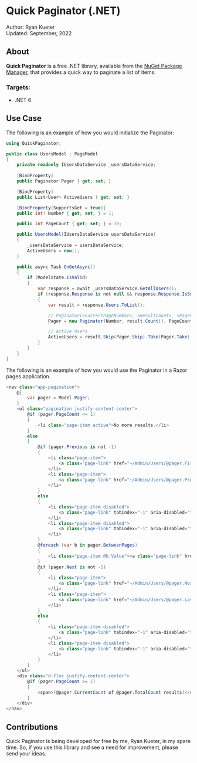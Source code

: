 # Quick Paginator (.NET)

Author: Ryan Kueter  
Updated: September, 2022

## About

**Quick Paginator** is a free .NET library, available from the [NuGet Package Manager](https://www.nuget.org/packages/QuickPaginator), that provides a quick way to paginate a list of items.  

### Targets:
- .NET 6

## Use Case

The following is an example of how you would initialize the Paginator:
```csharp
using QuickPaginator;

public class UsersModel : PageModel
{
    private readonly IUsersDataService _usersDataService;
	
    [BindProperty]
    public Paginator Pager { get; set; }

    [BindProperty]
    public List<User> ActiveUsers { get; set; }

    [BindProperty(SupportsGet = true)]
    public int? Number { get; set; } = 1;

    public int PageCount { get; set; } = 10;

    public UsersModel(IUsersDataService usersDataService)
    {
        _usersDataService = usersDataService;
        ActiveUsers = new();
    }

	public async Task OnGetAsync()
    {
        if (ModelState.IsValid)
        {
            var response = await _usersDataService.GetAllUsers();
            if (response.Response is not null && response.Response.IsSuccess())
            {
                var result = response.Users.ToList();

                // Paginator(<CurrentPageNumber>, <ResultCount>, <PageCount>)
                Pager = new Paginator(Number, result.Count(), PageCount);

                // Active Users
                ActiveUsers = result.Skip(Pager.Skip).Take(Pager.Take).ToList();
            }
        }
    }
}
```

The following is an example of how you would use the Paginator in a Razor pages application.
```csharp
<nav class="app-pagination">
	@{
		var pager = Model.Pager;
	}
	<ul class="pagination justify-content-center">
		@if (pager.PageCount <= 1)
		{
			<li class="page-item active">No more results.</li>
		}
		else
		{
			@if (pager.Previous is not -1)
			{
				<li class="page-item">
					<a class="page-link" href="~/Admin/Users/@pager.First">First</a>
				</li>
				<li class="page-item">
					<a class="page-link" href="~/Admin/Users/@pager.Previous">Previous</a>
				</li>
			}
			else
			{
				<li class="page-item disabled">
					<a class="page-link" tabindex="-1" aria-disabled="true">First</a>
				</li>
				<li class="page-item disabled">
					<a class="page-link" tabindex="-1" aria-disabled="true">Previous</a>
				</li>
			}
			@foreach (var b in pager.BetweenPages)
			{
				<li class="page-item @b.Value"><a class="page-link" href="~/Admin/Users/@b.Key">@b.Key</a></li>
			}
			@if (pager.Next is not -1)
			{
				<li class="page-item">
					<a class="page-link" href="~/Admin/Users/@pager.Next">Next</a>
				</li>
				<li class="page-item">
					<a class="page-link" href="~/Admin/Users/@pager.Last">Last</a>
				</li>
			}
			else
			{
				<li class="page-item disabled">
					<a class="page-link" tabindex="-1" aria-disabled="true">Next</a>
				</li>
				<li class="page-item disabled">
					<a class="page-link" tabindex="-1" aria-disabled="true">Last</a>
				</li>
			}
		}
	</ul>
	<div class="d-flex justify-content-center">
		@if (pager.PageCount >= 1)
		{
			<span>(@pager.CurrentCount of @pager.TotalCount results)</span>
		}
	</div>
</nav>
```
  
###
## Contributions

Quick Paginator is being developed for free by me, Ryan Kueter, in my spare time. So, if you use this library and see a need for improvement, please send your ideas.